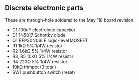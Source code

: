 Discrete electronic parts
-------------------------
These are through-hole soldered to the May '18 board revision.

+ C1 100uF electrolytic capacitor
+ D1 1N5817 Schottky diode
+ Q1 RFP30N06LE logic-level MOSFET
+ R1 1kΩ 5% 1/4W resistor
+ R2 1.6kΩ 5% 1/4W resistor
+ R3, R5 10kΩ 5% 1/4W resistor
+ R4 220Ω 5% 1/4W resistor
+ 10kΩ trimpot (3 total)
+ SW1 pushbutton switch (reset)
